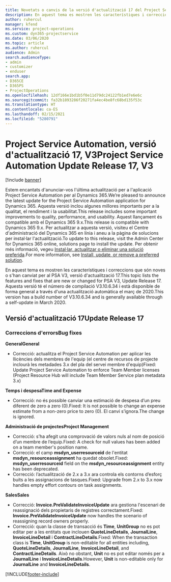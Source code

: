 ```yaml
---
title: Novetats o canvis de la versió d'actualització 17 del Project Service Automation, V3
description: En aquest tema es mostren les característiques i correccions disponibles al Project Service Automation V3, versió d'actualització 17.
author: ruhercul
manager: kfend
ms.service: project-operations
ms.custom: dyn365-projectservice
ms.date: 03/06/2020
ms.topic: article
ms.author: ruhercul
audience: Admin
search.audienceType:
- admin
- customizer
- enduser
search.app:
- D365CE
- D365PS
- ProjectOperations
ms.openlocfilehash: 12df166e1bd1b5f0e11d79dc24122fb1ed7e6e6c
ms.sourcegitcommit: fa32b1893286f20271fa4ec4be8fc68bd135f53c
ms.translationtype: HT
ms.contentlocale: ca-ES
ms.lasthandoff: 02/15/2021
ms.locfileid: "5280791"
---
```

# <a name="project-service-automation-update-release-17-v3"></a><span data-ttu-id="6063e-103">Project Service Automation, versió d'actualització 17, V3</span><span class="sxs-lookup"><span data-stu-id="6063e-103">Project Service Automation Update Release 17, V3</span></span>

[!include [banner](../includes/psa-now-project-operations.md)]

<span data-ttu-id="6063e-104">Estem encantats d'anunciar-vos l'última actualització per a l'aplicació Project Service Automation per al Dynamics 365.</span><span class="sxs-lookup"><span data-stu-id="6063e-104">We’re pleased to announce the latest update for the Project Service Automation application for Dynamics 365.</span></span> <span data-ttu-id="6063e-105">Aquesta versió inclou algunes millores importants per a la qualitat, el rendiment i la usabilitat.</span><span class="sxs-lookup"><span data-stu-id="6063e-105">This release includes some important improvements to quality, performance, and usability.</span></span>  <span data-ttu-id="6063e-106">Aquest llançament és compatible amb el Dynamics 365 9.x.</span><span class="sxs-lookup"><span data-stu-id="6063e-106">This release is compatible with Dynamics 365 9.x.</span></span> <span data-ttu-id="6063e-107">Per actualitzar a aquesta versió, visiteu el Centre d'administració del Dynamics 365 en línia i aneu a la pàgina de solucions per instal·lar l'actualització.</span><span class="sxs-lookup"><span data-stu-id="6063e-107">To update to this release, visit the Admin Center for Dynamics 365 online, solutions page to install the update.</span></span> <span data-ttu-id="6063e-108">Per obtenir més informació, vegeu [Instal·lar, actualitzar o eliminar una solució preferida](https://docs.microsoft.com/power-platform/admin/install-remove-preferred-solution).</span><span class="sxs-lookup"><span data-stu-id="6063e-108">For more information, see [Install, update, or remove a preferred solution](https://docs.microsoft.com/power-platform/admin/install-remove-preferred-solution).</span></span>

<span data-ttu-id="6063e-109">En aquest tema es mostren les característiques i correccions que són noves o s'han canviat per al PSA V3, versió d'actualització 17.</span><span class="sxs-lookup"><span data-stu-id="6063e-109">This topic lists the features and fixes that are new or changed for PSA V3, Update Release 17.</span></span> <span data-ttu-id="6063e-110">Aquesta versió té el número de compilació V3.10.6.34 i està disponible de forma general a través d'una actualització automàtica el març de 2020.</span><span class="sxs-lookup"><span data-stu-id="6063e-110">This version has a build number of V3.10.6.34 and is generally available through a self-update in March 2020.</span></span>


## <a name="update-release-17"></a><span data-ttu-id="6063e-111">Versió d'actualització 17</span><span class="sxs-lookup"><span data-stu-id="6063e-111">Update Release 17</span></span>

### <a name="bug-fixes"></a><span data-ttu-id="6063e-112">Correccions d'errors</span><span class="sxs-lookup"><span data-stu-id="6063e-112">Bug fixes</span></span>

<span data-ttu-id="6063e-113">**General**</span><span class="sxs-lookup"><span data-stu-id="6063e-113">**General**</span></span>

- <span data-ttu-id="6063e-114">Correcció: actualitza el Project Service Automation per aplicar les llicències dels membres de l'equip (el centre de recursos de projecte inclourà les metadades 3.x del pla del servei membre d'equip)</span><span class="sxs-lookup"><span data-stu-id="6063e-114">Fixed: Update Project Service Automation to enforce Team Member licenses (Project Resource Hub will include Team Member Service plan metadata 3.x)</span></span>
 
<span data-ttu-id="6063e-115">**Temps i despesa**</span><span class="sxs-lookup"><span data-stu-id="6063e-115">**Time and Expense**</span></span>

- <span data-ttu-id="6063e-116">Correcció: no és possible canviar una estimació de despesa d’un preu diferent de zero a zero (0).</span><span class="sxs-lookup"><span data-stu-id="6063e-116">Fixed: It is not possible to change an expense estimate from a non-zero price to zero (0).</span></span> <span data-ttu-id="6063e-117">El canvi s’ignora.</span><span class="sxs-lookup"><span data-stu-id="6063e-117">The change is ignored.</span></span>

<span data-ttu-id="6063e-118">**Administració de projectes**</span><span class="sxs-lookup"><span data-stu-id="6063e-118">**Project Management**</span></span>

- <span data-ttu-id="6063e-119">Correcció: s’ha afegit una comprovació de valors nuls al nom de posició d’un membre de l’equip.</span><span class="sxs-lookup"><span data-stu-id="6063e-119">Fixed: A check for null values has been added on a team member's position name.</span></span>
- <span data-ttu-id="6063e-120">Correcció: el camp **msdyn_userresourceid** de l'entitat **msdyn_resourceassignment** ha quedat obsolet.</span><span class="sxs-lookup"><span data-stu-id="6063e-120">Fixed: **msdyn_userresourceid** field on the **msdyn_resourceassignment** entity has been deprecated.</span></span>
- <span data-ttu-id="6063e-121">Correcció: l’actualització de 2.x a 3.x ara controla els contorns d’esforç buits a les assignacions de tasques.</span><span class="sxs-lookup"><span data-stu-id="6063e-121">Fixed: Upgrade from 2.x to 3.x now handles empty effort contours on task assignments.</span></span>

<span data-ttu-id="6063e-122">**Sales**</span><span class="sxs-lookup"><span data-stu-id="6063e-122">**Sales**</span></span>

- <span data-ttu-id="6063e-123">Correcció: **Invoice.PreValidateInvoiceUpdate** ara gestiona l'escenari de reassignació dels propietaris de registres correctament.</span><span class="sxs-lookup"><span data-stu-id="6063e-123">Fixed: **Invoice.PreValidateInvoiceUpdate** now handles the scenario of reassigning record owners properly.</span></span>
- <span data-ttu-id="6063e-124">Correcció: quan la classe de transacció és **Time**, **UnitGroup** no es pot editar per a les entitats que inclouen **QuoteLineDetails**, **JournalLine**, **InvoiceLineDetail** i **ContractLineDetails**.</span><span class="sxs-lookup"><span data-stu-id="6063e-124">Fixed: When the transaction class is **Time**, **UnitGroup** is non-editable for all entities including, **QuoteLineDetails**, **JournalLine**, **InvoiceLineDetail**, and **ContractLineDetails**.</span></span> <span data-ttu-id="6063e-125">Això no obstant, **Unit** no es pot editar només per a **JournalLine** i **InvoiceLineDetails**.</span><span class="sxs-lookup"><span data-stu-id="6063e-125">However, **Unit** is non-editable only for **JournalLine** and **InvoiceLineDetails**.</span></span>




[!INCLUDE[footer-include](../includes/footer-banner.md)]